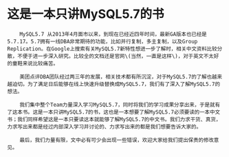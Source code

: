 #                     这是一本只讲MySQL5.7的书

        MySQL5.7 从2013年4月面市以来，到现在已经近四年时间，最新GA版本也已经是5.7.17。5.7拥有一线DBA非常期待的功能，比如并行复制，多主复制，以及Group Replication。在Google上搜索有关MySQL5.7新特性想进一步了解时，相关中文资料比较分散，不便于进一步深入研究。比较全的文档还是官网\(当然，一直是这样\)，对于英文不太好的童鞋来说比较痛苦。

        美团点评DBA团队经过两三年的发展，相关技术都有所沉淀，对于MySQL5.7的了解也越来越迫切。为了满足日后能够在线上快速升级替换成MySQL5.7，我们有了深入了解MySQL5.7的想法。

        我们集中整个Team力量深入学习MySQL5.7，同时将我们的学习成果分享出来，于是就有了这本书。这是一本只讲MySQL5.7的书，这也是一本想要了解MySQL5.7必须要读的一本中文书；我们同样希望这是一本只要读这本就能够了解MySQL5.7的中文书。我们力求干货、真货，力求写出来都是经过内部深入学习并讨论的、力求写出来的都是我们想要告诉大家的。

        最后，我们力量有限，文中必有可少会出现一些错误，欢迎大家给我们提出保贵的修改意见。



